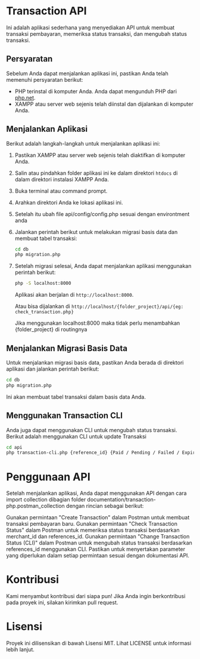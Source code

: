 # Transaction API

Ini adalah aplikasi sederhana yang menyediakan API untuk membuat transaksi pembayaran, memeriksa status transaksi, dan mengubah status transaksi.

## Persyaratan

Sebelum Anda dapat menjalankan aplikasi ini, pastikan Anda telah memenuhi persyaratan berikut:

- PHP terinstal di komputer Anda. Anda dapat mengunduh PHP dari [php.net](https://www.php.net/downloads).
- XAMPP atau server web sejenis telah diinstal dan dijalankan di komputer Anda.

## Menjalankan Aplikasi

Berikut adalah langkah-langkah untuk menjalankan aplikasi ini:

1. Pastikan XAMPP atau server web sejenis telah diaktifkan di komputer Anda.

2. Salin atau pindahkan folder aplikasi ini ke dalam direktori `htdocs` di dalam direktori instalasi XAMPP Anda.

3. Buka terminal atau command prompt.

4. Arahkan direktori Anda ke lokasi aplikasi ini.

5. Setelah itu ubah file api/config/config.php sesuai dengan environtment anda

6. Jalankan perintah berikut untuk melakukan migrasi basis data dan membuat tabel transaksi:

   ```bash
   cd db
   php migration.php
   ```

7. Setelah migrasi selesai, Anda dapat menjalankan aplikasi menggunakan perintah berikut:

   ```bash
   php -S localhost:8000
   ```

   Aplikasi akan berjalan di `http://localhost:8000`.

   Atau bisa dijalankan di `http://localhost/{folder_project}/api/{eg: check_transaction.php}`

   Jika menggunakan localhost:8000 maka tidak perlu menambahkan {folder_project} di routingnya

## Menjalankan Migrasi Basis Data

Untuk menjalankan migrasi basis data, pastikan Anda berada di direktori aplikasi dan jalankan perintah berikut:

```bash
cd db
php migration.php
```

Ini akan membuat tabel transaksi dalam basis data Anda.

## Menggunakan Transaction CLI

Anda juga dapat menggunakan CLI untuk mengubah status transaksi. Berikut adalah menggunakan CLI untuk update Transaksi

```bash
cd api
php transaction-cli.php {reference_id} {Paid / Pending / Failed / Expired}
```

# Penggunaan API

Setelah menjalankan aplikasi, Anda dapat menggunakan API dengan cara import collection dibagian folder documentation/transaction-php.postman_collection dengan rincian sebagai berikut:

Gunakan permintaan "Create Transaction" dalam Postman untuk membuat transaksi pembayaran baru.
Gunakan permintaan "Check Transaction Status" dalam Postman untuk memeriksa status transaksi berdasarkan merchant_id dan references_id.
Gunakan permintaan "Change Transaction Status (CLI)" dalam Postman untuk mengubah status transaksi berdasarkan references_id menggunakan CLI.
Pastikan untuk menyertakan parameter yang diperlukan dalam setiap permintaan sesuai dengan dokumentasi API.

# Kontribusi

Kami menyambut kontribusi dari siapa pun! Jika Anda ingin berkontribusi pada proyek ini, silakan kirimkan pull request.

# Lisensi

Proyek ini dilisensikan di bawah Lisensi MIT. Lihat LICENSE untuk informasi lebih lanjut.
